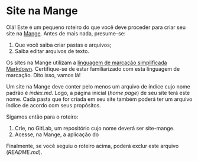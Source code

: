 # Site na Mange

Olá! Este é um pequeno roteiro do que você deve proceder para criar seu site na [Mange](https://mange.ifrn.edu.br/site/). Antes de mais nada, presume-se:

1. Que você saiba criar pastas e arquivos;
2. Saiba editar arquivos de texto.

Os sites na Mange utilizam a [linguagem de marcação simplificada Markdown](https://mange.ifrn.edu.br/doc/markdown). Certifique-se de estar familiarizado com esta linguagem de marcação. Dito isso, vamos lá!

Um site na Mange deve conter pelo menos um arquivo de índice cujo nome padrão é *index.md*. Logo, a página inicial (*home page*) de seu site terá este nome. Cada pasta que for criada em seu site também poderá ter um arquivo índice de acordo com seus propósitos.

Sigamos então para o roteiro:

1. Crie, no GitLab, um repositório cujo nome deverá ser site-mange.
2. Acesse, na Mange, a aplicação do 

Finalmente, se você seguiu o roteiro acima, poderá exclur este arquivo (*README.md*).

